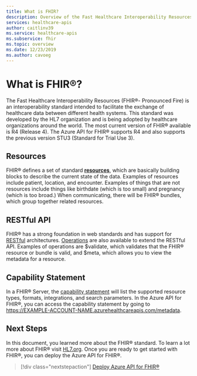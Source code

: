 ```yaml
---
title: What is FHIR? 
description: Overview of the Fast Healthcare Interoperability Resources standard.
services: healthcare-apis
author: caitlinv39
ms.service: healthcare-apis
ms.subservice: fhir
ms.topic: overview
ms.date: 12/23/2019
ms.author: cavoeg
---
```


# What is FHIR®?
The Fast Healthcare Interoperability Resources (FHIR®- Pronounced Fire) is an interoperability standard intended to facilitate the exchange of healthcare data between different health systems. This standard was developed by the HL7 organization and is being adopted by healthcare organizations around the world. The most current version of FHIR® available is R4 (Release 4). The Azure API for FHIR® supports R4 and also supports the previous version STU3 (Standard for Trial Use 3). 

## Resources
FHIR® defines a set of standard [**resources**](http://build.fhir.org/resource.html), which are basically building blocks to describe the current state of the data. Examples of resources include patient, location, and encounter. Examples of things that are not resources include things like birthdate (which is too small) and pregnancy (which is too broad.) When communicating, there will be FHIR® bundles, which group together related resources.

## RESTful API 
FHIR® has a strong foundation in web standards and has support for [RESTful](http://build.fhir.org/http.html) architectures. [Operations](http://www.hl7.org/implement/standards/fhir/operations.html) are also available to extend the RESTful API. Examples of operations are $validate, which validates that the FHIR® resource or bundle is valid, and $meta, which allows you to view the metadata for a resource. 

## Capability Statement
In a FHIR® Server, the [capability statement](https://www.hl7.org/fhir/capabilitystatement.html) will list the supported resource types, formats, integrations, and search parameters. In the Azure API for FHIR®, you can access the capability statement by going to https://EXAMPLE-ACCOUNT-NAME.azurehealthcareapis.com/metadata.

## Next Steps
In this document, you learned more about the FHIR® standard. To learn a lot more about FHIR® visit [HL7.org](http://build.fhir.org/index.html). Once you are ready to get started with FHIR®, you can deploy the Azure API for FHIR®.

>[!div class="nextstepaction"]
>[Deploy Azure API for FHIR®](fhir-paas-portal-quickstart.md)
